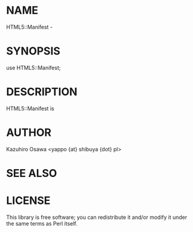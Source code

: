 # NAME

HTML5::Manifest -

# SYNOPSIS

  use HTML5::Manifest;

# DESCRIPTION

HTML5::Manifest is

# AUTHOR

Kazuhiro Osawa <yappo {at} shibuya {dot} pl>

# SEE ALSO

# LICENSE

This library is free software; you can redistribute it and/or modify
it under the same terms as Perl itself.